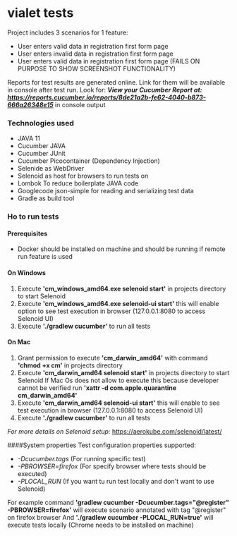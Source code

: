 # vialet tests
Project includes 3 scenarios for 1 feature:
* User enters valid data in registration first form page
* User enters invalid data in registration first form page
* User enters valid data in registration first form page (FAILS ON PURPOSE TO SHOW SCREENSHOT FUNCTIONALITY)

Reports for test results are generated online. Link for them will be available in console after test run. 
Look for:
 **_View your Cucumber Report at:                                            
 https://reports.cucumber.io/reports/8de21a2b-fe62-4040-b873-666a26348e15_** in console output
                                                                         


### Technologies used
* JAVA 11
* Cucumber JAVA
* Cucumber JUnit
* Cucumber Picocontainer (Dependency Injection)
* Selenide as WebDriver
* Selenoid as host for browsers to run tests on  
* Lombok To reduce boilerplate JAVA code
* Googlecode json-simple for reading and serializing test data
* Gradle as build tool

### Ho to run tests
#### Prerequisites
* Docker should be installed on machine and should be running if remote run feature is used
#### On Windows 
1. Execute **'cm_windows_amd64.exe selenoid start'** in projects directory to start Selenoid 
2. Execute **'cm_windows_amd64.exe selenoid-ui start'** this will enable option to see test execution in browser (127.0.0.1:8080 to access Selenoid UI)
3. Execute **'./gradlew cucumber'** to run all tests

#### On Mac
1. Grant permission to execute **'cm_darwin_amd64'** with command **'chmod  +x cm'** in projects directory
2. Execute **'cm_darwin_amd64 selenoid start'** in projects directory to start Selenoid 
    If Mac Os does not allow to execute this because developer cannot be verified run **'xattr -d com.apple.quarantine cm_darwin_amd64'**
3. Execute **'cm_darwin_amd64 selenoid-ui start'** this will enable to see test execution in browser (127.0.0.1:8080 to access Selenoid UI)    
4. Execute **'./gradlew cucumber'** to run all tests

_For more details on Selenoid setup:_ https://aerokube.com/selenoid/latest/

####System properties
Test configuration properties supported:
* _-Dcucumber.tags_ (For running specific test)
* _-PBROWSER=firefox_ (For specify browser where tests should be executed)
* _-PLOCAL_RUN_ (If you want tu run test locally and don't want to use Selenoid)

For example command **'gradlew cucumber -Dcucumber.tags="@register" -PBROWSER=firefox'** will execute scenario annotated with tag "@register" on firefox browser
And **'./gradlew cucumber -PLOCAL_RUN=true'** will execute tests locally (Chrome needs to be installed on machine)